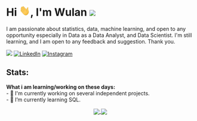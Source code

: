 # Hi <img src='https://github.com/elhakimyasya/elhakimyasya/blob/master/assets/Hi.gif' width='29' height='29'/>, I'm Wulan ![](https://visitor-badge.glitch.me/badge?page_id=fitria-dwi.fitria-dwi)
I am passionate about statistics, data, machine learning, and open to any opportunity especially in Data as a Data Analyst, and Data Scientist.
I'm still learning, and I am open to any feedback and suggestion. Thank you.

 <p>
 <a href="mailto:wulan391@sci.ui.ac.id" target="_blank"><img src="https://img.shields.io/badge/Gmail-D14836?&style=for-the-badge&logo=gmail&logoColor=white"/></a>   
  <a href="https://www.linkedin.com/in/fitriadwi/" target="_blank"><img alt="LinkedIn" src="https://img.shields.io/badge/Linkedln-%230077B5.svg?&style=for-the-badge&logo=linkedin&logoColor=white" /></a>    
  <a href="https://instagram.com/u.lann" target="_blank"><img alt="Instagram" src="https://img.shields.io/badge/Instagram-%23E4405F.svg?&style=for-the-badge&logo=instagram&logoColor=white" /></a>  
</p>

## Stats:
<summary><strong>What i am learning/working on these days:</strong></summary>
    - 🔭 I'm currently working on several independent projects. </br>
    - 🌱 I’m currently learning SQL. </br>
  
<p align=center>
  <a href="#" title="Stats">
    <img height=175 align="center" src="https://github-readme-stats.vercel.app/api?username=fitria-dwi&show_icons=true&theme=gotham">
  </a>
  <a href="#" title="Stats">
  <img height=175 align="center" src="https://github-readme-stats.vercel.app/api/top-langs/?username=fitria-dwi&hide=c%23,powershell,java&title_color=2aa889&text_color=99d1ce&icon_color=2bbc8a&bg_color=0c1014&langs_count=8&layout=compact" />
  </a>
</p>
